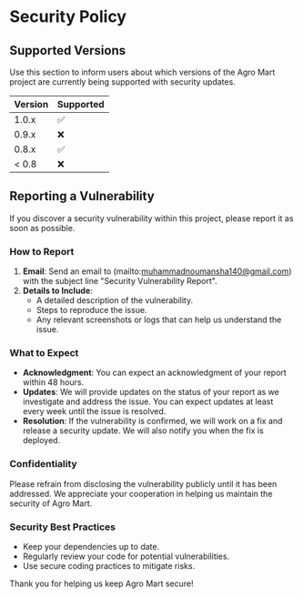 # Security Policy

## Supported Versions

Use this section to inform users about which versions of the Agro Mart project are currently being supported with security updates.

| Version | Supported          |
| ------- | ------------------ |
| 1.0.x   | :white_check_mark: |
| 0.9.x   | :x:                |
| 0.8.x   | :white_check_mark: |
| < 0.8   | :x:                |

## Reporting a Vulnerability

If you discover a security vulnerability within this project, please report it as soon as possible. 

### How to Report
1. **Email**: Send an email to (mailto:muhammadnoumansha140@gmail.com) with the subject line "Security Vulnerability Report".
2. **Details to Include**:
   - A detailed description of the vulnerability.
   - Steps to reproduce the issue.
   - Any relevant screenshots or logs that can help us understand the issue.

### What to Expect
- **Acknowledgment**: You can expect an acknowledgment of your report within 48 hours.
- **Updates**: We will provide updates on the status of your report as we investigate and address the issue. You can expect updates at least every week until the issue is resolved.
- **Resolution**: If the vulnerability is confirmed, we will work on a fix and release a security update. We will also notify you when the fix is deployed.

### Confidentiality
Please refrain from disclosing the vulnerability publicly until it has been addressed. We appreciate your cooperation in helping us maintain the security of Agro Mart.

### Security Best Practices
- Keep your dependencies up to date.
- Regularly review your code for potential vulnerabilities.
- Use secure coding practices to mitigate risks.

Thank you for helping us keep Agro Mart secure!
